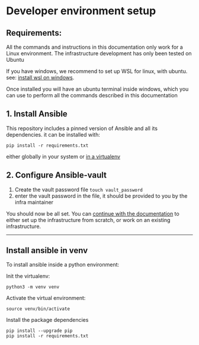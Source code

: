 # Developer environment setup

## Requirements:

All the commands and instructions in this documentation only work for a Linux environment.
The infrastructure development has only been tested on Ubuntu

If you have windows, we recommend to set up WSL for linux, with ubuntu. see: [install wsl on windows](https://learn.microsoft.com/en-us/windows/wsl/install).

Once installed you will have an ubuntu terminal inside windows, which you can use to perform all the commands described in this documentation

## 1. Install Ansible

   This repository includes a pinned version of Ansible and all its dependencies.
   it can be installed with:
   ```
   pip install -r requirements.txt
   ```
   either globally 
   in your system or [in a virtualenv](#Install-ansible-in-venv)


## 2. Configure Ansible-vault

1. Create the vault password file `touch vault_password`
2. enter the vault password in the file, it should be provided to you by the infra maintainer

You should now be all set. You can [continue with the documentation](../README.md) to either set up the infrastructure from scratch, or work on an existing infrastructure.


---

## Install ansible in venv

To install ansible inside a python environment:

Init the virtualenv:
```
python3 -m venv venv
```

Activate the virtual environment:
```
source venv/bin/activate
```

Install the package dependencies
```
pip install --upgrade pip
pip install -r requirements.txt
```
